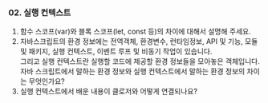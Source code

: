 ### 02. 실행 컨텍스트

1. 함수 스코프(var)와 블록 스코프(let, const 등)의 차이에 대해서 설명해 주세요.
2. 자바스크립트의 환경 정보에는 전역객체, 환경변수, 런타임정보, API 및 기능, 모듈 및 패키지, 실행 컨텍스트, 이벤트 루프 및 비동기 작업이 있습니다.<br>
그리고 실행 컨텍스트란 실행할 코드에 제공할 환경 정보들을 모아놓은 객체입니다.<br>
자바 스크립트에서 말하는 환경 정보와 실행 컨텍스트에서 말하는 환경 정보의 차이는 무엇인가요?
3. 실행 컨텍스트에서 배운 내용이 클로저와 어떻게 연결되나요?